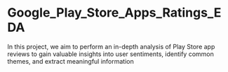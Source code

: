 # Google_Play_Store_Apps_Ratings_EDA
In this project, we aim to perform an in-depth analysis of Play Store app reviews to gain valuable insights into user sentiments, identify common themes, and extract meaningful information
